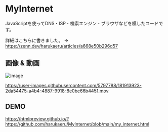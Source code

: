 # MyInternet

JavaScriptを使ってDNS・ISP・検索エンジン・ブラウザなどを模したコードです。

詳細はこちらに書きました。 →  https://zenn.dev/harukaeru/articles/a668e50b296d57

## 画像 & 動画

![image](https://user-images.githubusercontent.com/5797788/181913875-d386f269-ed5f-4f8f-a47a-a9fe5d9c06a7.png)



https://user-images.githubusercontent.com/5797788/181913923-2da54475-a4b4-4887-9918-8e0bc66b4451.mov


## DEMO
https://htmlpreview.github.io/?https://github.com/harukaeru/MyInternet/blob/main/my_internet.html
